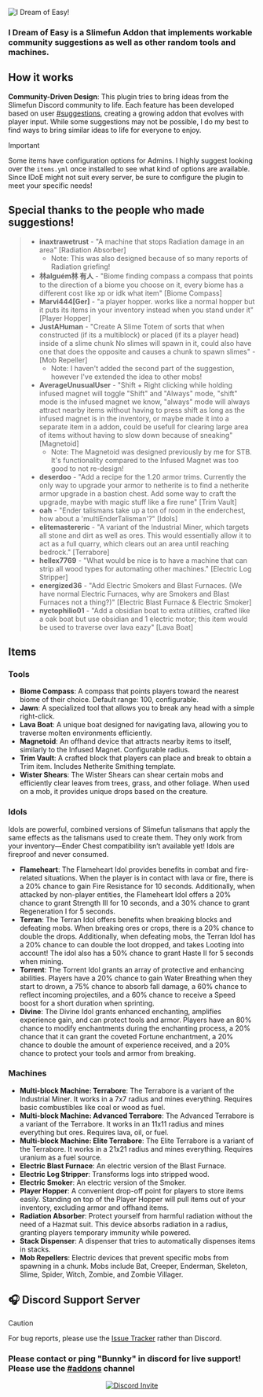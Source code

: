 ![I Dream of Easy!](https://github.com/user-attachments/assets/4024f9ee-71d1-4506-b215-33ddd656509c)

### I Dream of Easy is a Slimefun Addon that implements workable community suggestions as well as other random tools and machines.

## How it works
**Community-Driven Design**: This plugin tries to bring ideas from the Slimefun Discord community to life. Each feature has been developed based on user [#suggestions](https://discord.com/channels/565557184348422174/693130800853418055), creating a growing addon that evolves with player input. While some suggestions may not be possible, I do my best to find ways to bring similar ideas to life for everyone to enjoy.

>[!IMPORTANT]
> Some items have configuration options for Admins. I highly suggest looking over the `items.yml` once installed to see what kind of options are available. Since IDoE might not suit every server, be sure to configure the plugin to meet your specific needs!
## Special thanks to the people who made suggestions!

> - **inaxtrawetrust** - "A machine that stops Radiation damage in an area" [Radiation Absorber]
>    - Note: This was also designed because of so many reports of Radiation griefing!
> - **林alguém林 有人** - "Biome finding compass a compass that points to the direction of a biome you choose on it, every biome has a different cost like xp or idk what item" [Biome Compass]
> - **Marvi444[Ger]** - "a player hopper. works like a normal hopper but it puts its items in your inventory instead when you stand under it" [Player Hopper]
> - **JustAHuman** - "Create A Slime Totem of sorts that when constructed (if its a multiblock) or placed (if its a player head) inside of a slime chunk No slimes will spawn in it, could also have one that does the opposite and causes a chunk to spawn slimes" - [Mob Repeller]
>    - Note: I haven't added the second part of the suggestion, however I've extended the idea to other mobs!
> - **AverageUnusualUser** - "Shift + Right clicking while holding infused magnet will toggle "Shift" and "Always" mode, "shift" mode is the infused magnet we know, "always" mode will always attract nearby items without having to press shift as long as the infused magnet is in the inventory, or maybe made it into a separate item in a addon, could be usefull for clearing large area of items without having to slow down because of sneaking" [Magnetoid]
>    - Note: The Magnetoid was designed previously by me for STB. It's functionality compared to the Infused Magnet was too good to not re-design!
> - **deserdoo** - "Add a recipe for the 1.20 armor trims. Currently the only way to upgrade your armor to netherite is to find a netherite armor upgrade in a bastion chest. Add some way to craft the upgrade, maybe with magic stuff like a fire rune" [Trim Vault]
> - **oah** - "Ender talismans take up a ton of room in the enderchest, how about a 'multiEnderTalisman'?" [Idols]
> - **elitemastereric** - "A variant of the Industrial Miner, which targets all stone and dirt as well as ores. This would essentially allow it to act as a full quarry, which clears out an area until reaching bedrock." [Terrabore]
> - **hellex7769** - "What would be nice is to have a machine that can strip all wood types for automating other machines." [Electric Log Stripper]
> - **energized36** - "Add Electric Smokers and Blast Furnaces. (We have normal Electric Furnaces, why are Smokers and Blast Furnaces not a thing?)" [Electric Blast Furnace & Electric Smoker]
> - **nyctophilio01** - "Add a obsidian boat to extra utilities, crafted like a oak boat but use obsidian and 1 electric motor; this item would be used to traverse over lava eazy" [Lava Boat]

## Items
### Tools
- **Biome Compass**: A compass that points players toward the nearest biome of their choice. Default range: 100, configurable.
- **Jawn**: A specialized tool that allows you to break any head with a simple right-click.
- **Lava Boat**: A unique boat designed for navigating lava, allowing you to traverse molten environments efficiently.
- **Magnetoid**: An offhand device that attracts nearby items to itself, similarly to the Infused Magnet. Configurable radius.
- **Trim Vault**: A crafted block that players can place and break to obtain a Trim item. Includes Netherite Smithing template.
- **Wister Shears**: The Wister Shears can shear certain mobs and efficiently clear leaves from trees, grass, and other foliage. When used on a mob, it provides unique drops based on the creature.
### Idols
Idols are powerful, combined versions of Slimefun talismans that apply the same effects as the talismans used to create them. They only work from your inventory—Ender Chest compatibility isn’t available yet! Idols are fireproof and never consumed.
- **Flameheart**: The Flameheart Idol provides benefits in combat and fire-related situations. When the player is in contact with lava or fire, there is a 20% chance to gain Fire Resistance for 10 seconds. Additionally, when attacked by non-player entities, the Flameheart Idol offers a 20% chance to grant Strength III for 10 seconds, and a 30% chance to grant Regeneration I for 5 seconds.
- **Terran**: The Terran Idol offers benefits when breaking blocks and defeating mobs. When breaking ores or crops, there is a 20% chance to double the drops. Additionally, when defeating mobs, the Terran Idol has a 20% chance to can double the loot dropped, and takes Looting into account! The idol also has a 50% chance to grant Haste II for 5 seconds when mining.
- **Torrent**: The Torrent Idol grants an array of protective and enhancing abilities. Players have a 20% chance to gain Water Breathing when they start to drown, a 75% chance to absorb fall damage, a 60% chance to reflect incoming projectiles, and a 60% chance to receive a Speed boost for a short duration when sprinting.
- **Divine**: The Divine Idol grants enhanced enchanting, amplifies experience gain, and can protect tools and armor. Players have an 80% chance to modify enchantments during the enchanting process, a 20% chance that it can grant the coveted Fortune enchantment, a 20% chance to double the amount of experience received, and a 20% chance to protect your tools and armor from breaking.
### Machines
- **Multi-block Machine: Terrabore**: The Terrabore is a variant of the Industrial Miner. It works in a 7x7 radius and mines everything. Requires basic combustibles like coal or wood as fuel.
- **Multi-block Machine: Advanced Terrabore**: The Advanced Terrabore is a variant of the Terrabore. It works in an 11x11 radius and mines everything but ores. Requires lava, oil, or fuel.
- **Multi-block Machine: Elite Terrabore**: The Elite Terrabore is a variant of the Terrabore. It works in a 21x21 radius and mines everything. Requires uranium as a fuel source.
- **Electric Blast Furnace**: An electric version of the Blast Furnace.
- **Electric Log Stripper**: Transforms logs into stripped wood.
- **Electric Smoker**: An electric version of the Smoker.
- **Player Hopper**: A convenient drop-off point for players to store items easily. Standing on top of the Player Hopper will pull items out of your inventory, excluding armor and offhand items.
- **Radiation Absorber**: Protect yourself from harmful radiation without the need of a Hazmat suit. This device absorbs radiation in a radius, granting players temporary immunity while powered.
- **Stack Dispenser**: A dispenser that tries to automatically dispenses items in stacks.
- **Mob Repellers**: Electric devices that prevent specific mobs from spawning in a chunk. Mobs include Bat, Creeper, Enderman, Skeleton, Slime, Spider, Witch, Zombie, and Zombie Villager.


## :headphones: Discord Support Server
> [!CAUTION]
> For bug reports, please use the [Issue Tracker](https://github.com/Bunnky/IDreamOfEasy/issues) rather than Discord.
>
> ### **Please contact or ping "Bunnky" in discord for live support! Please use the [#addons](https://discord.com/channels/565557184348422174/624966637816381440) channel**

<p align="center">
  <a href="https://discord.gg/slimefun">
    <img src="https://discordapp.com/api/guilds/565557184348422174/widget.png?style=banner3" alt="Discord Invite"/>
  </a>
</p>
